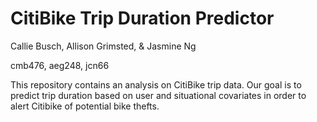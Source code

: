 
# CitiBike Trip Duration Predictor 

Callie Busch, Allison Grimsted, & Jasmine Ng

cmb476, aeg248, jcn66 

This repository contains an analysis on CitiBike trip data. Our goal is to predict trip duration based on user and situational covariates in order to alert Citibike of potential bike thefts.

```julia

```
